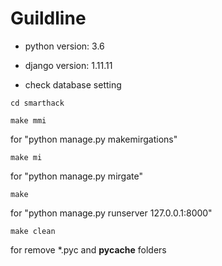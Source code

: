 # Guildline

* python version: 3.6

* django version: 1.11.11

* check database setting

```
cd smarthack
```

```
make mmi
```

for "python manage.py makemirgations"

```
make mi
```

for "python manage.py mirgate"

```
make
```

for "python manage.py runserver 127.0.0.1:8000"

```
make clean
```

for remove \*.pyc and __pycache__ folders
